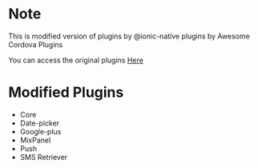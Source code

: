 # Note

This is modified version of plugins by @ionic-native plugins by Awesome Cordova Plugins

You can access the original plugins [Here](https://github.com/danielsogl/awesome-cordova-plugins)

# Modified Plugins

- Core
- Date-picker
- Google-plus
- MixPanel
- Push
- SMS Retriever
